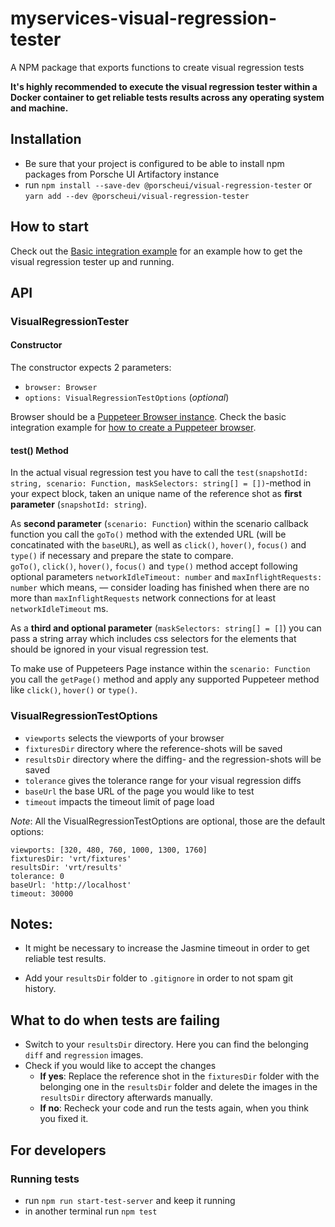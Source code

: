 # myservices-visual-regression-tester
A NPM package that exports functions to create visual regression tests

__It's highly recommended to execute the visual regression tester within a Docker container to get reliable tests results across any operating system and machine.__

## Installation
* Be sure that your project is configured to be able to install npm packages from Porsche UI Artifactory instance
* run `npm install --save-dev @porscheui/visual-regression-tester` or `yarn add --dev @porscheui/visual-regression-tester`

## How to start

Check out the [Basic integration example](https://github.com/porscheui/porsche-visual-regression-tester/tree/master/examples/basic-integration) for an example how to get the visual regression tester up and running.

## API

### VisualRegressionTester
#### Constructor
The constructor expects 2 parameters:
* `browser: Browser`
* `options: VisualRegressionTestOptions` (_optional_)

Browser should be a [Puppeteer Browser instance](https://github.com/GoogleChrome/puppeteer/blob/v1.9.0/docs/api.md#class-browser). Check the basic integration example for [how to create a Puppeteer browser](https://github.com/porscheui/porsche-visual-regression-tester/blob/master/examples/basic-integration/vrt/example-test.spec.ts#L19).

#### test() Method
In the actual visual regression test you have to call the `test(snapshotId: string, scenario: Function, maskSelectors: string[] = [])`-method in your expect block, 
taken an unique name of the reference shot as **first parameter** (`snapshotId: string`). 
  
As **second parameter** (`scenario: Function`) within the scenario callback function you call the `goTo()` method with the extended URL (will be concatinated with the `baseURL`), as well as `click()`, `hover()`, `focus()` and `type()` if necessary and prepare the state to compare.  
`goTo()`, `click()`, `hover()`, `focus()` and `type()` method accept following optional parameters `networkIdleTimeout: number` and `maxInflightRequests: number` which means, — consider loading has finished when there are no more than `maxInflightRequests` network connections for at least `networkIdleTimeout` ms.

As a **third and optional parameter** (`maskSelectors: string[] = []`) you can pass a string array which includes css selectors for the elements that should be ignored in your visual regression test.

To make use of Puppeteers Page instance within the `scenario: Function` you call the `getPage()` method and apply any supported Puppeteer method like `click()`, `hover()` or `type()`.

### VisualRegressionTestOptions

   * `viewports` selects the viewports of your browser  
   * `fixturesDir` directory where the reference-shots will be saved  
   * `resultsDir` directory where the diffing- and the regression-shots will be saved  
   * `tolerance` gives the tolerance range for your visual regression diffs  
   * `baseUrl` the base URL of the page you would like to test  
   * `timeout` impacts the timeout limit of page load  
             
*Note*: All the VisualRegressionTestOptions are optional, those are the default options:
   ```
   viewports: [320, 480, 760, 1000, 1300, 1760]
   fixturesDir: 'vrt/fixtures'
   resultsDir: 'vrt/results'
   tolerance: 0
   baseUrl: 'http://localhost'
   timeout: 30000
   ```

## Notes:

* It might be necessary to increase the Jasmine timeout in order to get reliable test results.

* Add your `resultsDir` folder to `.gitignore` in order to not spam git history.

## What to do when tests are failing
* Switch to your `resultsDir` directory. Here you can find the belonging `diff` and `regression` images.
* Check if you would like to accept the changes
  * **If yes**: Replace the reference shot in the `fixturesDir` folder with the belonging one in the `resultsDir` folder and delete the images in the `resultsDir` directory afterwards manually.
  * **If no**: Recheck your code and run the tests again, when you think you fixed it.
  
## For developers
### Running tests
* run `npm run start-test-server` and keep it running
* in another terminal run `npm test`
